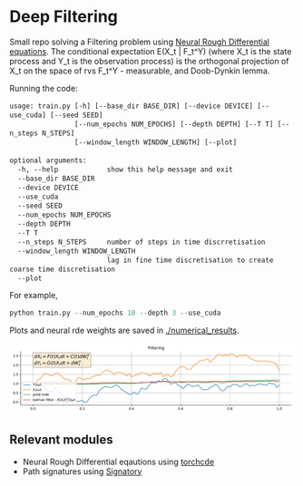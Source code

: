 # Deep Filtering

Small repo solving a Filtering problem using [Neural Rough Differential equations](https://arxiv.org/abs/2009.08295).
The conditional expectation E(X_t | F_t^Y) (where X_t is the state process and Y_t is the observation process) is the orthogonal projection of X_t on the space of rvs F_t^Y - measurable, and Doob-Dynkin lemma.   

Running the code:
```
usage: train.py [-h] [--base_dir BASE_DIR] [--device DEVICE] [--use_cuda] [--seed SEED]
                [--num_epochs NUM_EPOCHS] [--depth DEPTH] [--T T] [--n_steps N_STEPS]
                [--window_length WINDOW_LENGTH] [--plot]

optional arguments:
  -h, --help            show this help message and exit
  --base_dir BASE_DIR
  --device DEVICE
  --use_cuda
  --seed SEED
  --num_epochs NUM_EPOCHS
  --depth DEPTH
  --T T
  --n_steps N_STEPS     number of steps in time discrretisation
  --window_length WINDOW_LENGTH
                        lag in fine time discretisation to create coarse time discretisation
  --plot
```

For example,

```python
python train.py --num_epochs 10 --depth 3 --use_cuda 
```

Plots and neural rde weights are saved in [./numerical_results](https://github.com/msabvid/DeepFiltering/tree/main/numerical_results).

![Filtering](https://github.com/msabvid/DeepFiltering/blob/main/numerical_results/filtering.png)


## Relevant modules
- Neural Rough Differential eqautions using [torchcde](https://github.com/patrick-kidger/torchcde)
- Path signatures using [Signatory](https://signatory.readthedocs.io/en/latest/pages/usage/introduction.html)

